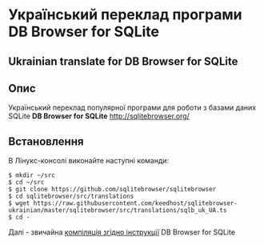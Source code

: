 # Український переклад програми DB Browser for SQLite
## Ukrainian translate for DB Browser for SQLite

## Опис
Український переклад популярної програми для роботи з базами даних SQLite **DB Browser for SQLite** http://sqlitebrowser.org/

## Встановлення
В Лінукс-консолі виконайте наступні команди:
```
$ mkdir ~/src
$ cd ~/src
$ git clone https://github.com/sqlitebrowser/sqlitebrowser
$ cd sqlitebrowser/src/translations
$ wget https://raw.githubusercontent.com/keedhost/sqlitebrowser-ukrainian/master/sqlitebrowser/src/translations/sqlb_uk_UA.ts
$ cd -
```
Далі - звичайна [компіляція згідно інструкції](https://github.com/sqlitebrowser/sqlitebrowser/blob/master/BUILDING.md) DB Browser for SQLite
